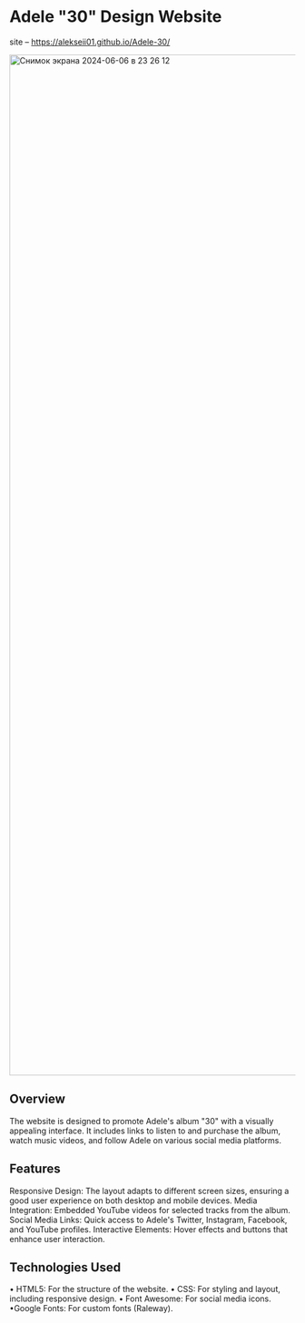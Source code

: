 # Adele "30" Design Website

site – https://alekseii01.github.io/Adele-30/

<img width="1800" alt="Снимок экрана 2024-06-06 в 23 26 12" src="https://github.com/Alekseii01/Adele-30/assets/147060086/1f98a2b1-ecb4-44cd-9c62-a4a3dd8e8aaa">


## Overview

The website is designed to promote Adele's album "30" with a visually appealing interface. It includes links to listen to and purchase the album, watch music videos, and follow Adele on various social media platforms.

## Features

Responsive Design: The layout adapts to different screen sizes, ensuring a good user experience on both desktop and mobile devices.
Media Integration: Embedded YouTube videos for selected tracks from the album.
Social Media Links: Quick access to Adele's Twitter, Instagram, Facebook, and YouTube profiles.
Interactive Elements: Hover effects and buttons that enhance user interaction.

## Technologies Used

• HTML5: For the structure of the website.
• CSS: For styling and layout, including responsive design.
• Font Awesome: For social media icons.
 •Google Fonts: For custom fonts (Raleway).
